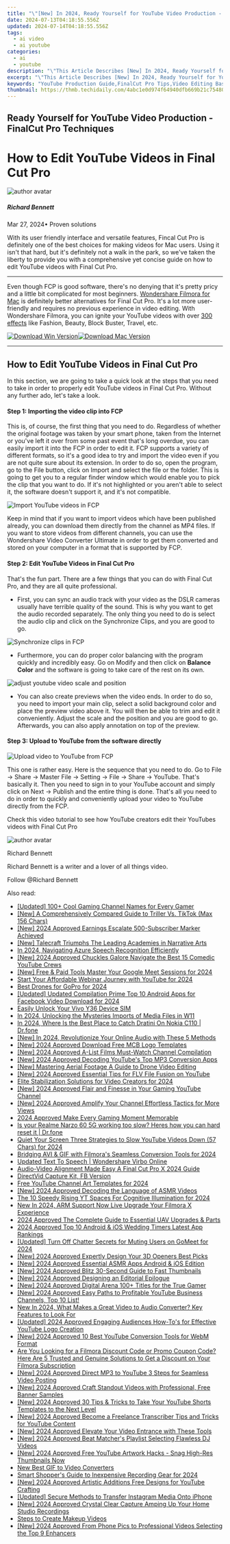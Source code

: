 ```yaml
---
title: "\"[New] In 2024, Ready Yourself for YouTube Video Production - FinalCut Pro Techniques\""
date: 2024-07-13T04:18:55.556Z
updated: 2024-07-14T04:18:55.556Z
tags:
  - ai video
  - ai youtube
categories:
  - ai
  - youtube
description: "\"This Article Describes [New] In 2024, Ready Yourself for YouTube Video Production - FinalCut Pro Techniques\""
excerpt: "\"This Article Describes [New] In 2024, Ready Yourself for YouTube Video Production - FinalCut Pro Techniques\""
keywords: "YouTube Production Guide,FinalCut Pro Tips,Video Editing Basics,Advanced Video Editing,Professional Video Making,Master Video Techniques,Streamlining Film Projects"
thumbnail: https://thmb.techidaily.com/4abc1e0d974f64940dfb669b21c754808ce4ab1e9a63c263741b581b4fbcec72.jpg
---
```


## Ready Yourself for YouTube Video Production - FinalCut Pro Techniques

# How to Edit YouTube Videos in Final Cut Pro

![author avatar](https://images.wondershare.com/filmora/article-images/richard-bennett.jpg)

##### Richard Bennett

 Mar 27, 2024• Proven solutions

With its user friendly interface and versatile features, Fincal Cut Pro is definitely one of the best choices for making videos for Mac users. Using it isn't that hard, but it's definitely not a walk in the park, so we've taken the liberty to provide you with a comprehensive yet concise guide on how to edit YouTube videos with Final Cut Pro.

---

Even though FCP is good software, there's no denying that it's pretty pricy and a little bit complicated for most beginners. [Wondershare Filmora for Mac](https://tools.techidaily.com/wondershare/filmora/download/) is definitely better alternatives for Final Cut Pro. It's a lot more user-friendly and requires no previous experience in video editing. With Wondershare Filmora, you can ignite your YouTube videos with over [300 effects](https://tools.techidaily.com/wondershare/filmora/download/) like Fashion, Beauty, Block Buster, Travel, etc.

[![Download Win Version](https://images.wondershare.com/filmora/guide/download-btn-win.jpg)](https://tools.techidaily.com/wondershare/filmora/download/)[![Download Mac Version](https://images.wondershare.com/filmora/guide/download-btn-mac.jpg)](https://tools.techidaily.com/wondershare/filmora/download/)

---

## How to Edit YouTube Videos in Final Cut Pro

In this section, we are going to take a quick look at the steps that you need to take in order to properly edit YouTube videos in Final Cut Pro. Without any further ado, let's take a look.

#### Step 1: Importing the video clip into FCP

This is, of course, the first thing that you need to do. Regardless of whether the original footage was taken by your smart phone, taken from the Internet or you've left it over from some past event that's long overdue, you can easily import it into the FCP in order to edit it. FCP supports a variety of different formats, so it's a good idea to try and import the video even if you are not quite sure about its extension. In order to do so, open the program, go to the File button, click on Import and select the file or the folder. This is going to get you to a regular finder window which would enable you to pick the clip that you want to do. If it's not highlighted or you aren't able to select it, the software doesn't support it, and it's not compatible.

![Import YouTube videos in FCP](https://images.wondershare.com/filmora/article-images/import-files-in-fcp.jpg)

Keep in mind that if you want to import videos which have been published already, you can download them directly from the channel as MP4 files. If you want to store videos from different channels, you can use the Wondershare Video Converter Ultimate in order to get them converted and stored on your computer in a format that is supported by FCP.

#### Step 2: Edit YouTube Videos in Final Cut Pro

That's the fun part. There are a few things that you can do with Final Cut Pro, and they are all quite professional.

* First, you can sync an audio track with your video as the DSLR cameras usually have terrible quality of the sound. This is why you want to get the audio recorded separately. The only thing you need to do is select the audio clip and click on the Synchronize Clips, and you are good to go.

![Synchronize clips in FCP](https://images.wondershare.com/filmora/article-images/sychronize-audio-clips-in-fcp.jpg)

* Furthermore, you can do proper color balancing with the program quickly and incredibly easy. Go on Modify and then click on **Balance Color** and the software is going to take care of the rest on its own.

![adjust youtube video scale and position](https://images.wondershare.com/filmora/article-images/flip-clips-in-fcp-2.png)

* You can also create previews when the video ends. In order to do so, you need to import your main clip, select a solid background color and place the preview video above it. You will then be able to trim and edit it conveniently. Adjust the scale and the position and you are good to go. Afterwards, you can also apply annotation on top of the preview.

#### Step 3: Upload to YouTube from the software directly

![Upload video to YouTube from FCP](https://images.wondershare.com/filmora/article-images/upload-to-youtube-from-fcp.jpg)

This one is rather easy. Here is the sequence that you need to do. Go to File -> Share -> Master File -> Setting -> File -> Share -> YouTube. That's basically it. Then you need to sign in to your YouTube account and simply click on Next -> Publish and the entire thing is done. That's all you need to do in order to quickly and conveniently upload your video to YouTube directly from the FCP.

Check this video tutorial to see how YouTube creators edit their YouTubes videos with Final Cut Pro

![author avatar](https://images.wondershare.com/filmora/article-images/richard-bennett.jpg)

Richard Bennett

Richard Bennett is a writer and a lover of all things video.

Follow @Richard Bennett


<ins class="adsbygoogle"
     style="display:block"
     data-ad-format="autorelaxed"
     data-ad-client="ca-pub-7571918770474297"
     data-ad-slot="1223367746"></ins>



<ins class="adsbygoogle"
     style="display:block"
     data-ad-client="ca-pub-7571918770474297"
     data-ad-slot="8358498916"
     data-ad-format="auto"
     data-full-width-responsive="true"></ins>



<span class="atpl-alsoreadstyle">Also read:</span>
<div><ul>
<li><a href="https://youtube-video-recordings.techidaily.com/updated-100plus-cool-gaming-channel-names-for-every-gamer/"><u>[Updated] 100+ Cool Gaming Channel Names for Every Gamer</u></a></li>
<li><a href="https://tiktok-video-recordings.techidaily.com/new-a-comprehensively-compared-guide-to-triller-vs-tiktok-max-156-chars/"><u>[New] A Comprehensively Compared Guide to Triller Vs. TikTok (Max 156 Chars)</u></a></li>
<li><a href="https://youtube-web.techidaily.com/024-approved-earnings-escalate-500-subscriber-marker-achieved/"><u>[New] 2024 Approved  Earnings Escalate  500-Subscriber Marker Achieved</u></a></li>
<li><a href="https://some-skills.techidaily.com/new-talecraft-triumphs-the-leading-academies-in-narrative-arts/"><u>[New] Talecraft Triumphs  The Leading Academies in Narrative Arts</u></a></li>
<li><a href="https://extra-guidance.techidaily.com/in-2024-navigating-azure-speech-recognition-efficiently/"><u>In 2024, Navigating Azure Speech Recognition Efficiently</u></a></li>
<li><a href="https://youtube-web.techidaily.com/024-approved-chuckles-galore-navigate-the-best-15-comedic-youtube-crews/"><u>[New] 2024 Approved  Chuckles Galore  Navigate the Best 15 Comedic YouTube Crews</u></a></li>
<li><a href="https://on-screen-recording.techidaily.com/new-free-and-paid-tools-master-your-google-meet-sessions-for-2024/"><u>[New] Free & Paid Tools  Master Your Google Meet Sessions for 2024</u></a></li>
<li><a href="https://youtube-web.techidaily.com/-your-affordable-webinar-journey-with-youtube-for-2024/"><u>Start Your Affordable Webinar Journey with YouTube for 2024</u></a></li>
<li><a href="https://extra-tips.techidaily.com/best-drones-for-gopro-for-2024/"><u>Best Drones for GoPro for 2024</u></a></li>
<li><a href="https://facebook-video-content.techidaily.com/updated-updated-compilation-prime-top-10-android-apps-for-facebook-video-download-for-2024/"><u>[Updated] Updated Compilation  Prime Top 10 Android Apps for Facebook Video Download for 2024</u></a></li>
<li><a href="https://sim-unlock.techidaily.com/easily-unlock-your-vivo-y36-device-sim-by-drfone-android/"><u>Easily Unlock Your Vivo Y36 Device SIM</u></a></li>
<li><a href="https://some-approaches.techidaily.com/in-2024-unlocking-the-mysteries-imports-of-media-files-in-w11/"><u>In 2024, Unlocking the Mysteries  Imports of Media Files in W11</u></a></li>
<li><a href="https://android-pokemon-go.techidaily.com/in-2024-where-is-the-best-place-to-catch-dratini-on-nokia-c110-drfone-by-drfone-virtual-android/"><u>In 2024, Where Is the Best Place to Catch Dratini On Nokia C110 | Dr.fone</u></a></li>
<li><a href="https://digital-screen-recording.techidaily.com/new-in-2024-revolutionize-your-online-audio-with-these-5-methods/"><u>[New] In 2024, Revolutionize Your Online Audio with These 5 Methods</u></a></li>
<li><a href="https://youtube-web.techidaily.com/024-approved-download-free-mcb-logo-templates/"><u>[New] 2024 Approved  Download Free MCB Logo Templates</u></a></li>
<li><a href="https://youtube-web.techidaily.com/024-approved-a-list-films-must-watch-channel-compilation/"><u>[New] 2024 Approved  A-List Films  Must-Watch Channel Compilation</u></a></li>
<li><a href="https://youtube-web.techidaily.com/024-approved-decoding-youtubes-top-mp3-conversion-apps/"><u>[New] 2024 Approved  Decoding YouTube's Top MP3 Conversion Apps</u></a></li>
<li><a href="https://extra-guidance.techidaily.com/new-mastering-aerial-footage-a-guide-to-drone-video-editing/"><u>[New] Mastering Aerial Footage  A Guide to Drone Video Editing</u></a></li>
<li><a href="https://youtube-web.techidaily.com/024-approved-essential-tips-for-flv-file-fusion-on-youtube/"><u>[New] 2024 Approved  Essential Tips for FLV File Fusion on YouTube</u></a></li>
<li><a href="https://youtube-web.techidaily.com/-stabilization-solutions-for-video-creators-for-2024/"><u>Elite Stabilization Solutions for Video Creators for 2024</u></a></li>
<li><a href="https://youtube-web.techidaily.com/024-approved-flair-and-finesse-in-your-gaming-youtube-channel/"><u>[New] 2024 Approved  Flair and Finesse in Your Gaming YouTube Channel</u></a></li>
<li><a href="https://youtube-web.techidaily.com/024-approved-amplify-your-channel-effortless-tactics-for-more-views/"><u>[New] 2024 Approved  Amplify Your Channel  Effortless Tactics for More Views</u></a></li>
<li><a href="https://video-capture.techidaily.com/2024-approved-make-every-gaming-moment-memorable/"><u>2024 Approved  Make Every Gaming Moment Memorable</u></a></li>
<li><a href="https://techidaily.com/is-your-realme-narzo-60-5g-working-too-slow-heres-how-you-can-hard-reset-it-drfone-by-drfone-reset-android-reset-android/"><u>Is your Realme Narzo 60 5G working too slow? Heres how you can hard reset it | Dr.fone</u></a></li>
<li><a href="https://youtube-web.techidaily.com/-your-screen-three-strategies-to-slow-youtube-videos-down-57-chars-for-2024/"><u>Quiet Your Screen  Three Strategies to Slow YouTube Videos Down (57 Chars) for 2024</u></a></li>
<li><a href="https://extra-tips.techidaily.com/bridging-avi-and-gif-with-filmoras-seamless-conversion-tools-for-2024/"><u>Bridging AVI & GIF with Filmora's Seamless Conversion Tools for 2024</u></a></li>
<li><a href="https://ai-voice-clone.techidaily.com/updated-text-to-speech-wondershare-virbo-online/"><u>Updated Text To Speech | Wondershare Virbo Online</u></a></li>
<li><a href="https://ai-driven-video-production.techidaily.com/audio-video-alignment-made-easy-a-final-cut-pro-x-2024-guide/"><u>Audio-Video Alignment Made Easy A Final Cut Pro X 2024 Guide</u></a></li>
<li><a href="https://facebook-clips.techidaily.com/directvid-capture-kit-fb-version/"><u>DirectVid Capture Kit, FB Version</u></a></li>
<li><a href="https://facebook-record-videos.techidaily.com/free-youtube-channel-art-templates-for-2024/"><u>Free YouTube Channel Art Templates for 2024</u></a></li>
<li><a href="https://youtube-web.techidaily.com/024-approved-decoding-the-language-of-asmr-videos/"><u>[New] 2024 Approved  Decoding the Language of ASMR Videos</u></a></li>
<li><a href="https://youtube-web.techidaily.com/0-speedy-rising-yt-spaces-for-cognitive-illumination-for-2024/"><u>The 10 Speedy Rising YT Spaces For Cognitive Illumination for 2024</u></a></li>
<li><a href="https://smart-video-editing.techidaily.com/new-in-2024-arm-support-now-live-upgrade-your-filmora-x-experience/"><u>New In 2024, ARM Support Now Live Upgrade Your Filmora X Experience</u></a></li>
<li><a href="https://some-skills.techidaily.com/2024-approved-the-complete-guide-to-essential-uav-upgrades-and-parts/"><u>2024 Approved  The Complete Guide to Essential UAV Upgrades & Parts</u></a></li>
<li><a href="https://some-skills.techidaily.com/2024-approved-top-10-android-and-ios-wedding-timers-latest-app-rankings/"><u>2024 Approved  Top 10 Android & iOS Wedding Timers  Latest App Rankings</u></a></li>
<li><a href="https://desktop-recording.techidaily.com/updated-turn-off-chatter-secrets-for-muting-users-on-gomeet-for-2024/"><u>[Updated] Turn Off Chatter  Secrets for Muting Users on GoMeet for 2024</u></a></li>
<li><a href="https://youtube-web.techidaily.com/024-approved-expertly-design-your-3d-openers-best-picks/"><u>[New] 2024 Approved  Expertly Design Your 3D Openers  Best Picks</u></a></li>
<li><a href="https://youtube-web.techidaily.com/024-approved-essential-asmr-apps-android-and-ios-edition/"><u>[New] 2024 Approved  Essential ASMR Apps  Android & iOS Edition</u></a></li>
<li><a href="https://youtube-web.techidaily.com/024-approved-blitz-30-second-guide-to-fast-thumbnails/"><u>[New] 2024 Approved  Blitz  30-Second Guide to Fast Thumbnails</u></a></li>
<li><a href="https://youtube-web.techidaily.com/024-approved-designing-an-editorial-epilogue/"><u>[New] 2024 Approved  Designing an Editorial Epilogue</u></a></li>
<li><a href="https://facebook-video-footage.techidaily.com/new-2024-approved-digital-arena-100plus-titles-for-the-true-gamer/"><u>[New] 2024 Approved  Digital Arena  100+ Titles for the True Gamer</u></a></li>
<li><a href="https://youtube-web.techidaily.com/024-approved-easy-paths-to-profitable-youtube-business-channels-top-10-list/"><u>[New] 2024 Approved  Easy Paths to Profitable YouTube Business Channels, Top 10 List!</u></a></li>
<li><a href="https://smart-video-creator.techidaily.com/new-in-2024-what-makes-a-great-video-to-audio-converter-key-features-to-look-for/"><u>New In 2024, What Makes a Great Video to Audio Converter? Key Features to Look For</u></a></li>
<li><a href="https://facebook-record-videos.techidaily.com/updated-2024-approved-engaging-audiences-how-tos-for-effective-youtube-logo-creation/"><u>[Updated] 2024 Approved  Engaging Audiences  How-To's for Effective YouTube Logo Creation</u></a></li>
<li><a href="https://youtube-web.techidaily.com/024-approved-10-best-youtube-conversion-tools-for-webm-format/"><u>[New] 2024 Approved  10 Best YouTube Conversion Tools for WebM Format</u></a></li>
<li><a href="https://ai-driven-video-production.techidaily.com/are-you-looking-for-a-filmora-discount-code-or-promo-coupon-code-here-are-5-trusted-and-genuine-solutions-to-get-a-discount-on-your-filmora-subscription/"><u>Are You Looking for a Filmora Discount Code or Promo Coupon Code? Here Are 5 Trusted and Genuine Solutions to Get a Discount on Your Filmora Subscription</u></a></li>
<li><a href="https://youtube-web.techidaily.com/024-approved-direct-mp3-to-youtube-3-steps-for-seamless-video-posting/"><u>[New] 2024 Approved  Direct MP3 to YouTube  3 Steps for Seamless Video Posting</u></a></li>
<li><a href="https://youtube-web.techidaily.com/024-approved-craft-standout-videos-with-professional-free-banner-samples/"><u>[New] 2024 Approved  Craft Standout Videos with Professional, Free Banner Samples</u></a></li>
<li><a href="https://youtube-web.techidaily.com/024-approved-30-tips-and-tricks-to-take-your-youtube-shorts-templates-to-the-next-level/"><u>[New] 2024 Approved  30 Tips & Tricks to Take Your YouTube Shorts Templates to the Next Level</u></a></li>
<li><a href="https://youtube-web.techidaily.com/024-approved-become-a-freelance-transcriber-tips-and-tricks-for-youtube-content/"><u>[New] 2024 Approved  Become a Freelance Transcriber  Tips and Tricks for YouTube Content</u></a></li>
<li><a href="https://youtube-web.techidaily.com/024-approved-elevate-your-video-entrance-with-these-tools/"><u>[New] 2024 Approved  Elevate Your Video Entrance with These Tools</u></a></li>
<li><a href="https://youtube-web.techidaily.com/024-approved-beat-matchers-playlist-selecting-flawless-dj-videos/"><u>[New] 2024 Approved  Beat Matcher's Playlist  Selecting Flawless DJ Videos</u></a></li>
<li><a href="https://youtube-web.techidaily.com/024-approved-free-youtube-artwork-hacks-snag-high-res-thumbnails-now/"><u>[New] 2024 Approved  Free YouTube Artwork Hacks - Snag High-Res Thumbnails Now</u></a></li>
<li><a href="https://animation-videos.techidaily.com/new-best-gif-to-video-converters/"><u>New Best GIF to Video Converters</u></a></li>
<li><a href="https://youtube-web.techidaily.com/-shoppers-guide-to-inexpensive-recording-gear-for-2024/"><u>Smart Shopper's Guide to Inexpensive Recording Gear for 2024</u></a></li>
<li><a href="https://youtube-web.techidaily.com/024-approved-artistic-additions-free-designs-for-youtube-crafting/"><u>[New] 2024 Approved  Artistic Additions  Free Designs for YouTube Crafting</u></a></li>
<li><a href="https://instagram-video-recordings.techidaily.com/updated-secure-methods-to-transfer-instagram-media-onto-iphone/"><u>[Updated] Secure Methods to Transfer Instagram Media Onto iPhone</u></a></li>
<li><a href="https://youtube-web.techidaily.com/024-approved-crystal-clear-capture-amping-up-your-home-studio-recordings/"><u>[New] 2024 Approved  Crystal Clear Capture  Amping Up Your Home Studio Recordings</u></a></li>
<li><a href="https://ai-editing-video.techidaily.com/steps-to-create-makeup-videos/"><u>Steps to Create Makeup Videos</u></a></li>
<li><a href="https://youtube-web.techidaily.com/024-approved-from-phone-pics-to-professional-videos-selecting-the-top-9-enhancers/"><u>[New] 2024 Approved  From Phone Pics to Professional Videos  Selecting the Top 9 Enhancers</u></a></li>
</ul></div>
